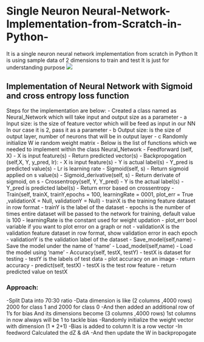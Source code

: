 # Single Neuron Neural-Network-Implementation-from-Scratch-in-Python-
It is a single neuron neural network implementation from scratch in Python It is using sample data of 2 dimensions to train and test It is just for understanding purpose
![](Images/SingleNeuronpng)
<h2>Implementation of Neural Network with Sigmoid and cross entropy loss function </h2>
Steps for the implementation are below:
- Created a class named as Neural_Network which will take input and output size as a parameter
  -  a Input size: is the size of feature vector which will be feed as input in our NN In our case
    it is 2, pass it as a parameter
  -  b Output size: is the size of output layer, number of neurons that will be in output layer
  -  c Randomly initialize W ie random weight matrix
- Below is the list of functions which we needed to implement within the class Neural_Network
  - Feedforward (self, X)
      - X is input feature(s)
      - Return predicted vector(s)
  - Backpropogation (self,X, Y, y_pred, lr):
      - X is input feature(s)
      - Y is actual label(s)
      - Y_pred is predicted value(s)
      - Lr is learning rate
  - Sigmoid(self, s)
      - Return sigmoid applied on s value(s)
  - Sigmoid_derivative(self, s)
      - Return derivate of sigmoid, on s
  - Crossentropy(self, Y, Y_pred)
      - Y is the actual label(s)
      - Y_pred is predicted label(s)
      - Return error based on crossentropy
  - Train(self, trainX, trainY,epochs = 100, learningRate = 0001, plot_err = True ,validationX = Null, validationY = Null)
      - trainX is the training feature dataset in row format
      - trainY is the label of the dataset
      - epochs is the number of times entire dataset will be passed to the network for training, default value is 100
      - learningRate is the constant used for weight updation
      - plot_err bool variable if you want to plot error on a graph or not
      - validationX is the validation feature dataset in row format, show validation error in each epoch
      - validationY is the validation label of the dataset
  - Save_model(self,name)
      - Save the model under the name of ‘name’
  - Load_model(self,name)
      - Load the model using ‘name’
  - Accuracy(self, testX, testY)
      - testX is dataset for testing
      - testY is the labels of test data
      - plot accuracy on an image
      - return accuracy
  - predict(self, testX)
      - testX is the test row feature
      - return predicted value on testX
    
<h3> Approach: </h3>
-Split Data into 70:30 ratio
-Data dimension is like (2 columns ,4000 rows) 2000 for class 1 and 2000 for class 0
-And then added an additional row of 1’s for bias And its dimensions become (3 columns ,4000 rows) 1st columns in now always will be 1 to tackle bias
-Randomly initialize the weight vector with dimension (1 * 2+1)
-Bias is added to column It is a row vector
-In feedword Calculated the dZ & dA
-And then update the W in backpropogate
